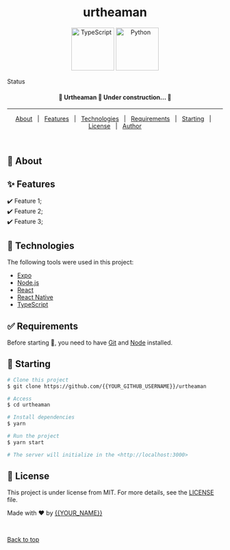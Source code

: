 <div align="center" id="top"> 
&#xa0;
</div>

<h1 align="center" id="identifier" class="name">urtheaman</h1>

<p align="center">
  <img alt="TypeScript" width="100" height="100" radius="50%" src="https://cdn-images-1.medium.com/max/1200/1*mn6bOs7s6Qbao15PMNRyOA.png">
  <img alt="Python" width="100" height="100" radius="50%" src="https://th.bing.com/th/id/OIP.5kvpxVbWPk7jHs3psz0BowHaGf?pid=ImgDet&rs=1">




  
</p>

Status

<h4 align="center">
	🚧  Urtheaman 🚀 Under construction...  🚧
</h4>

<hr>

<p align="center">
  <a href="#dart-about">About</a> &#xa0; | &#xa0; 
  <a href="#sparkles-features">Features</a> &#xa0; | &#xa0;
  <a href="#rocket-technologies">Technologies</a> &#xa0; | &#xa0;
  <a href="#white_check_mark-requirements">Requirements</a> &#xa0; | &#xa0;
  <a href="#checkered_flag-starting">Starting</a> &#xa0; | &#xa0;
  <a href="#memo-license">License</a> &#xa0; | &#xa0;
  <a href="https://github.com/{{YOUR_GITHUB_USERNAME}}" target="_blank">Author</a>
</p>

<br>

## :dart: About


## :sparkles: Features

:heavy_check_mark: Feature 1;\
:heavy_check_mark: Feature 2;\
:heavy_check_mark: Feature 3;

## :rocket: Technologies

The following tools were used in this project:

- [Expo](https://expo.io/)
- [Node.js](https://nodejs.org/en/)
- [React](https://pt-br.reactjs.org/)
- [React Native](https://reactnative.dev/)
- [TypeScript](https://www.typescriptlang.org/)

## :white_check_mark: Requirements

Before starting :checkered_flag:, you need to have [Git](https://git-scm.com) and [Node](https://nodejs.org/en/) installed.

## :checkered_flag: Starting

```bash
# Clone this project
$ git clone https://github.com/{{YOUR_GITHUB_USERNAME}}/urtheaman

# Access
$ cd urtheaman

# Install dependencies
$ yarn

# Run the project
$ yarn start

# The server will initialize in the <http://localhost:3000>
```

## :memo: License

This project is under license from MIT. For more details, see the [LICENSE](LICENSE.md) file.

Made with :heart: by <a href="https://github.com/{{YOUR_GITHUB_USERNAME}}" target="_blank">{{YOUR_NAME}}</a>

&#xa0;

<a href="#top">Back to top</a>

